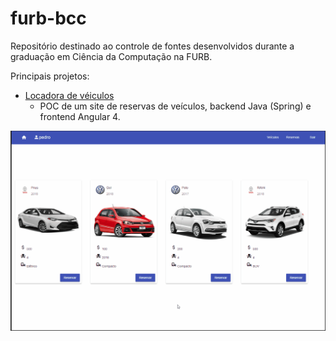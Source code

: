 # furb-bcc

Repositório destinado ao controle de fontes desenvolvidos durante a graduação em Ciência da Computação na FURB.

Principais projetos:
- [Locadora de véiculos](programacao-III/trabalhoFinal/README.md)
    - POC de um site de reservas de veículos, backend Java (Spring) e frontend Angular 4.

![Landing page](programacao-III/trabalhoFinal/docs/samples/landingPage.png)
